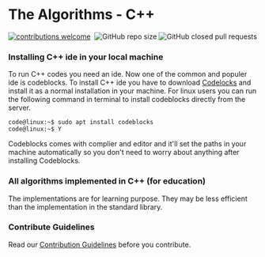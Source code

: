 # The Algorithms - C++ 
[![contributions welcome](https://img.shields.io/static/v1.svg?label=Contributions&message=Welcome&color=0059b3&style=flat-square)](https://github.com/TheAlgorithms/C-Plus-Plus/blob/master/CONTRIBUTION.md)&nbsp;
![GitHub repo size](https://img.shields.io/github/repo-size/TheAlgorithms/C-Plus-Plus?color=red&style=flat-square)
![GitHub closed pull requests](https://img.shields.io/github/issues-pr-closed/TheAlgorithms/C-Plus-Plus?color=green&style=flat-square)

### Installing C++ ide in your local machine
To run C++ codes you need an ide. Now one of the common and populer ide is codeblocks.
To install C++ ide you have to download [Codelocks](http://www.codeblocks.org/downloads/26) and install it as a normal installation in your machine.
For linux users you can run the following command in terminal to install codeblocks directly from the server.
```console
code@linux:~$ sudo apt install codeblocks
code@linux:~$ Y
```
Codeblocks comes with complier and editor and it'll set the paths in your machine automatically so you don't need to worry about anything after installing Codeblocks.

### All algorithms implemented in C++ (for education)
The implementations are for learning purpose. They may be less efficient than the implementation in the standard library.

### Contribute Guidelines
Read our [Contribution Guidelines](https://github.com/TheAlgorithms/C-Plus-Plus/blob/master/CONTRIBUTION.md) before you contribute.
